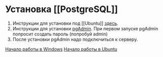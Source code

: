# Установка [[PostgreSQL]]
1. Инструкции для установки под [[Ubuntu]] [здесь](https://www.postgresql.org/download/linux/ubuntu/).
2. Инструкции для установки [pgAdmin](https://www.pgadmin.org/download/pgadmin-4-apt/). При первом запуске pgAdmin попросит создать пароль (попробуй admin)
3. После установки pgAdmin надо подключиться к серверу.

[Начало работы в Windows](https://winitpro.ru/index.php/2019/10/25/ustanovka-nastrojka-postgresql-v-windows/)
[Начало работы в Ubuntu](https://www.digitalocean.com/community/tutorials/how-to-install-and-use-postgresql-on-ubuntu-20-04-ru)